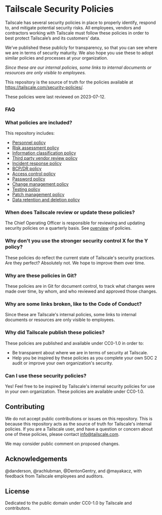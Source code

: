 # Tailscale Security Policies

Tailscale has several security policies in place to properly identify, respond to, and mitigate potential security risks. All employees, vendors and contractors working with Tailscale must follow these policies in order to best protect Tailscale’s and its customers’ data.

We’ve published these publicly for transparency, so that you can see where we are in terms of security maturity. We also hope you use these to adopt similar policies and processes at your organization.

_Since these are our internal policies, some links to internal documents or resources are only visible to employees._

This repository is the source of truth for the policies available at https://tailscale.com/security-policies/.

These policies were last reviewed on 2023-07-12.

### FAQ

### What policies are included?

This repository includes:
* [Personnel policy](/personnel/index.md)
* [Risk assessment policy](/risk-assessment/index.md)
* [Information classification policy](/information-classification/index.md)
* [Third party vendor review policy](/vendor/index.md)
* [Incident response policy](/incident-response/index.md)
* [BCP/DR policy](/bcp-dr/index.md)
* [Access control policy](/access-control/index.md)
* [Password policy](/password/index.md)
* [Change management policy](/change-management/index.md)
* [Testing policy](/testing/index.md)
* [Patch management policy](/patch-management/index.md)
* [Data retention and deletion policy](/data-retention-deletion/index.md)

### When does Tailscale review or update these policies?

The Chief Operating Officer is responsible for reviewing and updating security policies on a quarterly basis.
See [overview](/overview.md) of policies.

### Why don't you use the stronger security control X for the Y policy?

These policies do reflect the current state of Tailscale's security practices.
Are they perfect? Absolutely not. We hope to improve them over time.

### Why are these policies in Git?

These policies are in Git for document control, to track what changes were made over time, by whom, and who reviewed and approved those changes.

### Why are some links broken, like to the Code of Conduct?

Since these are Tailscale's internal policies, some links to internal documents or resources are only visible to employees.

### Why did Tailscale publish these policies?

These policies are published and available under CC0-1.0 in order to:
* Be transparent about where we are in terms of security at Tailscale.
* Help you be inspired by these policies as you complete your own SOC 2 audit or improve your own organization's security.

### Can I use these security policies?

Yes! Feel free to be inspired by Tailscale's internal security policies for use in your own organization. These policies are available under CC0-1.0.

## Contributing

We do not accept public contributions or issues on this repository. This is because this repository acts as the source of truth for Tailscale's internal policies. If you are a Tailscale user, and have a question or concern about one of these policies, please contact info@tailscale.com.

We may consider public comment on proposed changes.

## Acknowledgements

@danderson, @rachlubman, @DentonGentry, and @mayakacz, with feedback from Tailscale employees and auditors.

## License

Dedicated to the public domain under CC0-1.0 by Tailscale and contributors.

